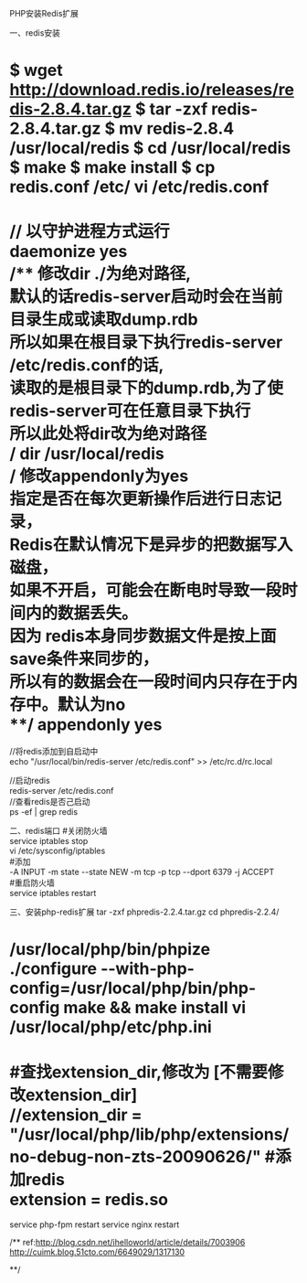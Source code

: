 PHP安装Redis扩展

一、redis安装

$ wget http://download.redis.io/releases/redis-2.8.4.tar.gz
$ tar -zxf redis-2.8.4.tar.gz
$ mv redis-2.8.4 /usr/local/redis
$ cd /usr/local/redis
$ make
$ make install
$ cp redis.conf /etc/
vi /etc/redis.conf
=======================================

// 以守护进程方式运行  
daemonize yes  
/**
修改dir ./为绝对路径,  
默认的话redis-server启动时会在当前目录生成或读取dump.rdb  
所以如果在根目录下执行redis-server /etc/redis.conf的话,  
读取的是根目录下的dump.rdb,为了使redis-server可在任意目录下执行  
所以此处将dir改为绝对路径  
**/
dir /usr/local/redis  
/**
修改appendonly为yes  
指定是否在每次更新操作后进行日志记录，  
Redis在默认情况下是异步的把数据写入磁盘，  
如果不开启，可能会在断电时导致一段时间内的数据丢失。  
因为 redis本身同步数据文件是按上面save条件来同步的，  
所以有的数据会在一段时间内只存在于内存中。默认为no  
**/
appendonly yes
=======================================
//将redis添加到自启动中  
echo "/usr/local/bin/redis-server /etc/redis.conf" >> /etc/rc.d/rc.local

//启动redis  
redis-server /etc/redis.conf  
//查看redis是否己启动  
ps -ef | grep redis  



二、redis端口
#关闭防火墙  
service iptables stop  
vi /etc/sysconfig/iptables  
#添加  
-A INPUT -m state --state NEW -m tcp -p tcp --dport 6379 -j ACCEPT  
#重启防火墙  
service iptables restart  



三、安装php-redis扩展
tar -zxf phpredis-2.2.4.tar.gz
cd phpredis-2.2.4/

/usr/local/php/bin/phpize
./configure --with-php-config=/usr/local/php/bin/php-config 
make && make install
vi /usr/local/php/etc/php.ini
==============================
#查找extension_dir,修改为 [不需要修改extension_dir]  
 //extension_dir = "/usr/local/php/lib/php/extensions/no-debug-non-zts-20090626/"
#添加redis  
extension = redis.so 
==============================

service php-fpm restart
service nginx restart


/**
ref:http://blog.csdn.net/ihelloworld/article/details/7003906
http://cuimk.blog.51cto.com/6649029/1317130

**/